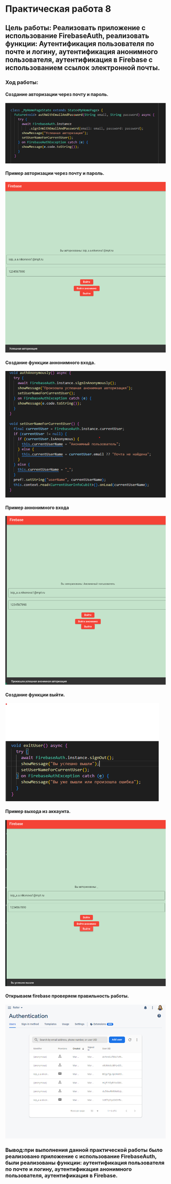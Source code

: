 # Практическая работа 8
## Цель работы: Реализовать приложение с использование FirebaseAuth, реализовать функции: Аутентификация пользователя по почте и логину, аутентификация анонимного пользователя, аутентификация в Firebase с использованием ссылок электронной почты.
### Ход работы:
#### Создание  авторизации через почту и пароль.

<img src="/img/8.png" alt="image">

#### Пример авторизации через почту и пароль.

<img src="/img/81.png" alt="image">

#### Созданиe функции аннонимного входа.

<img src="/img/83.png" alt="image">

#### Пример аннонимного входа

<img src="/img/84.png" alt="image">

#### Созданиe функции выйти.

<img src="/img/85.png" alt="image">

#### Пример выхода из аккаунта.

<img src="/img/86.png" alt="image">

#### Открываем firebase проверяем правильность работы.

<img src="/img/87.png" alt="image">

### Вывод:при выполнения данной практической работы было реализовано приложение с использование FirebaseAuth, были реализованы функции: аутентификация пользователя по почте и логину, аутентификация анонимного пользователя, аутентификация в Firebase.





